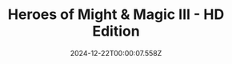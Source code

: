---
title: "Heroes of Might & Magic III - HD Edition"
id: 297000
date: 2024-12-22T00:00:07.558Z
link: games/steam/recent/heroes-of-might--magic-iii--hd-edition
image: http://media.steampowered.com/steamcommunity/public/images/apps/297000/0ae505e74b80d1cdee125500f4467a4c7a1d7e43.jpg
playtime_2weeks: 1
playtime_forever: 3
playtime_windows_forever: 0
playtime_mac_forever: 0
playtime_linux_forever: 3
playtime_deck_forever: 3
---